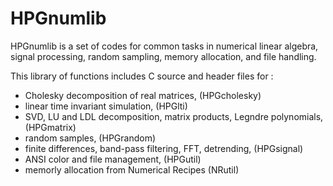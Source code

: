 # HPGnumlib
HPGnumlib is a set of codes for common tasks in numerical linear algebra, signal processing, random sampling, memory allocation, and file handling.

This library of functions includes C source and header files for :

* Cholesky decomposition of real matrices, (HPGcholesky)
* linear time invariant simulation, (HPGlti)
* SVD, LU and LDL decomposition, matrix products, Legndre polynomials, (HPGmatrix)
* random samples, (HPGrandom)
* finite differences, band-pass filtering, FFT, detrending, (HPGsignal)
* ANSI color and file management, (HPGutil)
* memorly allocation from Numerical Recipes (NRutil)
